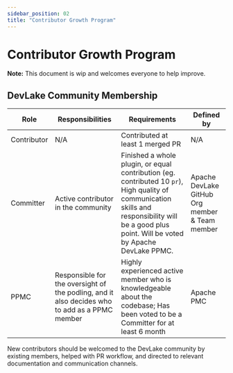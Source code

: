 ```yaml
---
sidebar_position: 02
title: "Contributor Growth Program"
---
```

# Contributor Growth Program

**Note:** This document is wip and welcomes everyone to help improve.

## DevLake Community Membership

| Role        | Responsibilities                                                                              | Requirements                                                                                                                                                                                       | Defined by                                     |
|-------------|-----------------------------------------------------------------------------------------------|----------------------------------------------------------------------------------------------------------------------------------------------------------------------------------------------------|------------------------------------------------|
| Contributor | N/A                                                                                           | Contributed at least 1 merged PR                                                                                                                                                  | N/A                                            |
| Committer   | Active contributor in the community                                                           | Finished a whole plugin, or equal contribution (eg. contributed 10 `pr`), High quality of communication skills and responsibility will be a good plus point. Will be voted by Apache DevLake PPMC. | Apache DevLake GitHub Org member & Team member |
| PPMC        | Responsible for the oversight of the podling, and it also decides who to add as a PPMC member | Highly experienced active member who is knowledgeable about the codebase; Has been voted to be a Committer for at least 6 month                                                                    | Apache PMC                                     |

New contributors should be welcomed to the DevLake community by existing members, helped with PR workflow, and directed to relevant documentation and communication channels.
